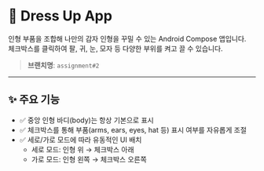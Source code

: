 # 🧸 Dress Up App

인형 부품을 조합해 나만의 감자 인형을 꾸밀 수 있는 Android Compose 앱입니다.  
체크박스를 클릭하여 팔, 귀, 눈, 모자 등 다양한 부위를 켜고 끌 수 있습니다.

> **브랜치명**: `assignment#2`

---

## ✨ 주요 기능

- ✅ 중앙 인형 바디(body)는 항상 기본으로 표시
- ✅ 체크박스를 통해 부품(arms, ears, eyes, hat 등) 표시 여부를 자유롭게 조절
- ✅ 세로/가로 모드에 따라 유동적인 UI 배치
  - 세로 모드: 인형 위 → 체크박스 아래
  - 가로 모드: 인형 왼쪽 → 체크박스 오른쪽


